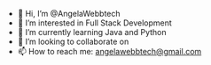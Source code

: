 - 👋 Hi, I’m @AngelaWebbtech
- 👀 I’m interested in Full Stack Development
- 🌱 I’m currently learning Java and Python
- 💞️ I’m looking to collaborate on 
- 📫 How to reach me: angelawebbtech@gmail.com

<!---
AngelaWebbtech/AngelaWebbtech is a ✨ special ✨ repository because its `README.md` (this file) appears on your GitHub profile.
You can click the Preview link to take a look at your changes.
--->
